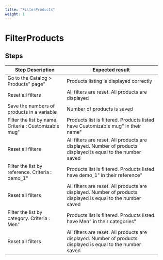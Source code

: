 ```yaml
---
title: "FilterProducts"
weight: 1
---
```


# FilterProducts
## Steps
| Step Description | Expected result |
| ----- | ----- |
| Go to the Catalog > Products" page" | Products listing is displayed correctly |
| Reset all filters | All filters are reset. All products are displayed |
| Save the numbers of products in a variable | Number of products is saved |
| Filter the list by name. Criteria : Customizable mug" | Products list is filtered. Products listed have Customizable mug" in their name" |
| Reset all filters | All filters are reset. All products are displayed. Number of products displayed is equal to the number saved |
| Filter the list by reference. Criteria : demo_1" | Products list is filtered. Products listed have demo_1" in their reference" |
| Reset all filters | All filters are reset. All products are displayed. Number of products displayed is equal to the number saved |
| Filter the list by category. Criteria : Men" | Products list is filtered. Products listed have Men" in their categories" |
| Reset all filters | All filters are reset. All products are displayed. Number of products displayed is equal to the number saved |

